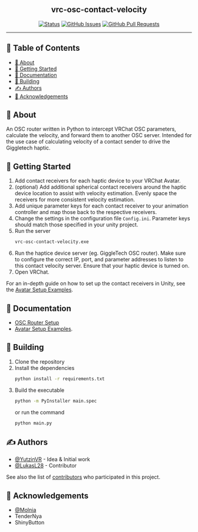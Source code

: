 
<h2 align="center">vrc-osc-contact-velocity</h2>

<div align="center">

[![Status](https://img.shields.io/badge/status-active-success.svg)]()
[![GitHub Issues](https://img.shields.io/github/issues/YutzinVR/vrc-osc-contact-velocity.svg)](https://github.com/YutzinVR/vrc-osc-contact-velocity/issues)
[![GitHub Pull Requests](https://img.shields.io/github/issues-pr/YutzinVR/vrc-osc-contact-velocity.svg)](https://github.com/YutzinVR/vrc-osc-contact-velocity/pulls)


</div>

---

<h2> 📝 Table of Contents </h2>

- [🧐 About ](#-about-)
- [🏁 Getting Started ](#-getting-started-)
- [📄 Documentation](#-documentation)
- [🚀 Building ](#-building-)
- [✍️ Authors ](#️-authors-)
- [🎉 Acknowledgements ](#-acknowledgements-)

## 🧐 About <a name = "about"></a>

An OSC router written in Python to intercept VRChat OSC parameters, calculate the velocity, and forward them to another OSC server. Intended for the use case of calculating velocity of a contact sender to drive the Giggletech haptic.

## 🏁 Getting Started <a name = "getting_started"></a>

1. Add contact receivers for each haptic device to your VRChat Avatar.
2. (optional) Add additional spherical contact receivers around the haptic device location to assist with velocity estimation. Evenly space the receivers for more consistent velocity estimation.
3. Add unique parameter keys for each contact receiver to your animation controller and map those back to the respective receivers.
4. Change the settings in the configuration file ```Config.ini```. Parameter keys should match those specified in your unity project.
5. Run the server<br/>
    ```cmd
    vrc-osc-contact-velocity.exe
    ```
6. Run the haptice device server (eg. GiggleTech OSC router). Make sure to configure the correct IP, port, and parameter addresses to listen to this contact velocity server. Ensure that your haptic device is turned on.
7. Open VRChat.

For an in-depth guide on how to set up the contact receivers in Unity, see the [Avatar Setup Examples](./documentation/AvatarSetupExample.md).

## 📄 Documentation

- [OSC Router Setup](./documentation/OSCRouterSetup.md)
- [Avatar Setup Examples](./documentation/AvatarSetupExample.md).

## 🚀 Building <a name = "building"></a>

1. Clone the repository
2. Install the dependencies
    ```cmd
    python install -r requirements.txt
    ```
3. Build the executable
    ```cmd
    python -m PyInstaller main.spec
    ```
    or run the command
    ```cmd
    python main.py
    ```

## ✍️ Authors <a name = "authors"></a>

- [@YutzinVR](https://github.com/YutzinVR) - Idea & Initial work
- [@LukasL28](https://github.com/LukasL28) - Contributor

See also the list of [contributors](https://github.com/YutzinVR/vrc-osc-contact-velocity/contributors) who participated in this project.

## 🎉 Acknowledgements <a name = "acknowledgement"></a>
- [@Molnia](https://github.com/shellwitch)
- TenderNya
- ShinyButton

